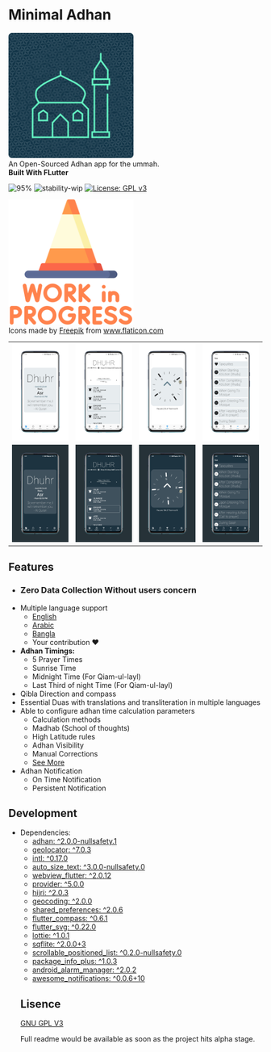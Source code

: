 # Minimal Adhan
<img src="logos/logo_1024.png" width="248">
<br/>
An Open-Sourced Adhan app for the ummah.<br/>
<b> Built With FLutter </b>

![95%](https://progress-bar.dev/95/?title=Completed:&width=120&color=babaca&suffix=%)
![stability-wip](https://img.shields.io/badge/stability-work_in_progress-lightgrey.svg)
[![License: GPL v3](https://img.shields.io/badge/License-GPLv3-blue.svg)](https://www.gnu.org/licenses/gpl-3.0)


<img src="still_working.png" width="248">
<div>Icons made by <a href="https://www.freepik.com" title="Freepik">Freepik</a> from <a href="https://www.flaticon.com/" title="Flaticon">www.flaticon.com</a></div>


<table>
  <tr>
    <td><img src = "screenshots/light/1.png" width = 320/></td>
    <td><img src = "screenshots/light/2.png" width = 320/></td>
    <td><img src = "screenshots/light/3.png" width = 320/></td>
    <td><img src = "screenshots/light/4.png" width = 320/></td>
  </tr>
  
  <tr>
    <td><img src = "screenshots/dark/2.png" width = 320/></td>
    <td><img src = "screenshots/dark/3.png" width = 320/></td>
    <td><img src = "screenshots/dark/4.png" width = 320/></td>
    <td><img src = "screenshots/dark/1.png" width = 320/></td>
  </tr>
</table>

## Features
<ul>
  <li><h3> Zero Data Collection Without users concern </h3></li>
  <li> 
    Multiple language support 
    <ul>
      <li> <a href = "https://github.com/MuhammadFahidSarker/minimal_adhan/blob/master/lib/localization/langs/app_en.arb" > English </a></li>
      <li> <a href = "https://github.com/MuhammadFahidSarker/minimal_adhan/blob/master/lib/localization/langs/app_ar.arb" > Arabic </a></li>
      <li> <a href = "https://github.com/MuhammadFahidSarker/minimal_adhan/blob/master/lib/localization/langs/app_bn.arb" > Bangla </a></li>
      <li> Your contribution ❤️ </li>
    </ul>
  </li>
  <li>
    <b>Adhan Timings:</b>
    <ul>
      <li>5 Prayer Times </li>
      <li>Sunrise Time</li>
      <li>Midnight Time (For Qiam-ul-layl)</li>
      <li>Last Third of night Time (For Qiam-ul-layl)</li>
    </ul>
  </li>
  <li> Qibla Direction and compass </li>
  <li> Essential Duas with translations and transliteration in multiple languages </li>
  <li> 
    Able to configure adhan time calculation parameters 
    <ul>
      <li> Calculation methods </li>
      <li> Madhab (School of thoughts) </li>
      <li> High Latitude rules </li>
      <li> Adhan Visibility </li>
      <li> Manual Corrections </li>
      <li><a href = "https://github.com/iamriajul/adhan-dart"> See More </a> </li>
    </ul>
  </li>
  <li> Adhan Notification 
    <ul>
      <li>On Time Notification</li>
      <li>Persistent Notification</li>
    </ul>
  </li>
</ul>


## Development
<ul>
  <li>
    Dependencies:
    <ul>
      <li> <a href="https://pub.dev/packages/adhan/versions/" > adhan: ^2.0.0-nullsafety.1 </a> </li>
      <li> <a href = "https://pub.dev/packages/geolocator/versions/" > geolocator: ^7.0.3  </a></li>
      <li> <a href = "https://pub.dev/packages/intl/versions/" > intl: ^0.17.0 </a></li>
      <li> <a href = "https://pub.dev/packages/auto_size_text/versions/" > auto_size_text: ^3.0.0-nullsafety.0 </a></li>
      <li> <a href = "https://pub.dev/packages/webview_flutter" > webview_flutter: ^2.0.12 </a></li>
      <li> <a href = "https://pub.dev/packages/provider/versions/" > provider: ^5.0.0 </a></li>
      <li> <a href = "https://pub.dev/packages/hijri/versions" > hijri: ^2.0.3 </a></li>
      <li> <a href = "https://pub.dev/packages/geocoding" > geocoding: ^2.0.0 </a></li>
      <li> <a href = "https://pub.dev/packages/shared_preferences" > shared_preferences: ^2.0.6 </a></li>
      <li> <a href = "https://pub.dev/packages/flutter_compass/versions/" > flutter_compass: ^0.6.1 </a></li>
      <li> <a href = "https://pub.dev/packages/flutter_svg" > flutter_svg: ^0.22.0 </a></li>
      <li> <a href = "https://pub.dev/packages/lottie" > lottie: ^1.0.1 </a></li>
      <li> <a href = "https://pub.dev/packages/sqflite/versions" > sqflite: ^2.0.0+3 </a></li>
      <li> <a href = "https://pub.dev/packages/scrollable_positioned_list/versions/" > scrollable_positioned_list: ^0.2.0-nullsafety.0 </a></li>
      <li> <a href = "https://pub.dev/packages/package_info_plus/versions/" > package_info_plus: ^1.0.3 </a></li>
      <li> <a href = "https://pub.dev/packages/android_alarm_manager" > android_alarm_manager: ^2.0.2 </a></li>
      <li> <a href = "https://pub.dev/packages/awesome_notifications" > awesome_notifications: ^0.0.6+10 </a></li>
      </ul>
  </li>
</u>
  

## Lisence
<a href = "https://www.gnu.org/licenses/gpl-3.0.en.html"> GNU GPL V3 </a>


Full readme would be available as soon as the project hits alpha stage.
